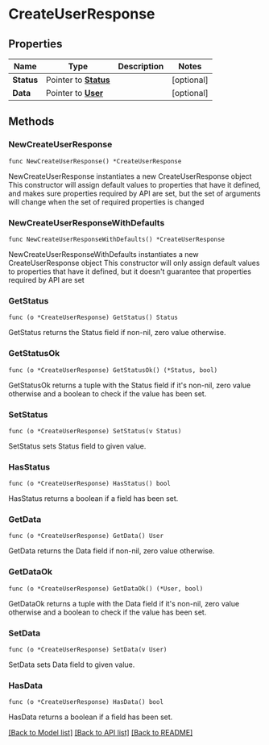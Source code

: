 # CreateUserResponse

## Properties

Name | Type | Description | Notes
------------ | ------------- | ------------- | -------------
**Status** | Pointer to [**Status**](Status.md) |  | [optional] 
**Data** | Pointer to [**User**](User.md) |  | [optional] 

## Methods

### NewCreateUserResponse

`func NewCreateUserResponse() *CreateUserResponse`

NewCreateUserResponse instantiates a new CreateUserResponse object
This constructor will assign default values to properties that have it defined,
and makes sure properties required by API are set, but the set of arguments
will change when the set of required properties is changed

### NewCreateUserResponseWithDefaults

`func NewCreateUserResponseWithDefaults() *CreateUserResponse`

NewCreateUserResponseWithDefaults instantiates a new CreateUserResponse object
This constructor will only assign default values to properties that have it defined,
but it doesn't guarantee that properties required by API are set

### GetStatus

`func (o *CreateUserResponse) GetStatus() Status`

GetStatus returns the Status field if non-nil, zero value otherwise.

### GetStatusOk

`func (o *CreateUserResponse) GetStatusOk() (*Status, bool)`

GetStatusOk returns a tuple with the Status field if it's non-nil, zero value otherwise
and a boolean to check if the value has been set.

### SetStatus

`func (o *CreateUserResponse) SetStatus(v Status)`

SetStatus sets Status field to given value.

### HasStatus

`func (o *CreateUserResponse) HasStatus() bool`

HasStatus returns a boolean if a field has been set.

### GetData

`func (o *CreateUserResponse) GetData() User`

GetData returns the Data field if non-nil, zero value otherwise.

### GetDataOk

`func (o *CreateUserResponse) GetDataOk() (*User, bool)`

GetDataOk returns a tuple with the Data field if it's non-nil, zero value otherwise
and a boolean to check if the value has been set.

### SetData

`func (o *CreateUserResponse) SetData(v User)`

SetData sets Data field to given value.

### HasData

`func (o *CreateUserResponse) HasData() bool`

HasData returns a boolean if a field has been set.


[[Back to Model list]](../README.md#documentation-for-models) [[Back to API list]](../README.md#documentation-for-api-endpoints) [[Back to README]](../README.md)


